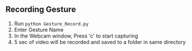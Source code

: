 ## Recording Gesture
1. Run `python Gesture_Record.py`
2. Enter Gesture Name
3. In the Webcam window, Press 'c' to start capturing
4. 5 sec of video will be recorded and saved to a folder in same directory

